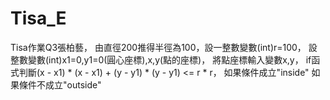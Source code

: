 # Tisa_E
Tisa作業Q3張柏藝，
由直徑200推得半徑為100，設一整數變數(int)r=100，
設整數變數(int)x1=0,y1=0(圓心座標),x,y(點的座標)，
將點座標輸入變數x,y，
if函式判斷(x - x1) * (x - x1) + (y - y1) * (y - y1) <= r * r，
如果條件成立"inside"
如果條件不成立"outside"
